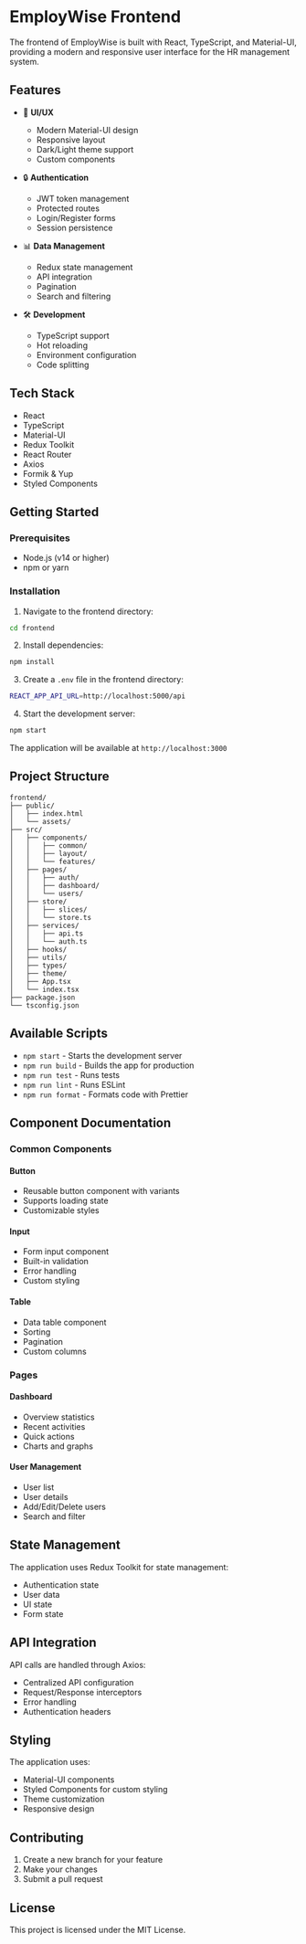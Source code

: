 # EmployWise Frontend

The frontend of EmployWise is built with React, TypeScript, and Material-UI, providing a modern and responsive user interface for the HR management system.

## Features

- 🎨 **UI/UX**
  - Modern Material-UI design
  - Responsive layout
  - Dark/Light theme support
  - Custom components

- 🔒 **Authentication**
  - JWT token management
  - Protected routes
  - Login/Register forms
  - Session persistence

- 📊 **Data Management**
  - Redux state management
  - API integration
  - Pagination
  - Search and filtering

- 🛠 **Development**
  - TypeScript support
  - Hot reloading
  - Environment configuration
  - Code splitting

## Tech Stack

- React
- TypeScript
- Material-UI
- Redux Toolkit
- React Router
- Axios
- Formik & Yup
- Styled Components

## Getting Started

### Prerequisites
- Node.js (v14 or higher)
- npm or yarn

### Installation

1. Navigate to the frontend directory:
```bash
cd frontend
```

2. Install dependencies:
```bash
npm install
```

3. Create a `.env` file in the frontend directory:
```bash
REACT_APP_API_URL=http://localhost:5000/api
```

4. Start the development server:
```bash
npm start
```

The application will be available at `http://localhost:3000`

## Project Structure

```
frontend/
├── public/
│   ├── index.html
│   └── assets/
├── src/
│   ├── components/
│   │   ├── common/
│   │   ├── layout/
│   │   └── features/
│   ├── pages/
│   │   ├── auth/
│   │   ├── dashboard/
│   │   └── users/
│   ├── store/
│   │   ├── slices/
│   │   └── store.ts
│   ├── services/
│   │   ├── api.ts
│   │   └── auth.ts
│   ├── hooks/
│   ├── utils/
│   ├── types/
│   ├── theme/
│   ├── App.tsx
│   └── index.tsx
├── package.json
└── tsconfig.json
```

## Available Scripts

- `npm start` - Starts the development server
- `npm run build` - Builds the app for production
- `npm run test` - Runs tests
- `npm run lint` - Runs ESLint
- `npm run format` - Formats code with Prettier

## Component Documentation

### Common Components

#### Button
- Reusable button component with variants
- Supports loading state
- Customizable styles

#### Input
- Form input component
- Built-in validation
- Error handling
- Custom styling

#### Table
- Data table component
- Sorting
- Pagination
- Custom columns

### Pages

#### Dashboard
- Overview statistics
- Recent activities
- Quick actions
- Charts and graphs

#### User Management
- User list
- User details
- Add/Edit/Delete users
- Search and filter

## State Management

The application uses Redux Toolkit for state management:
- Authentication state
- User data
- UI state
- Form state

## API Integration

API calls are handled through Axios:
- Centralized API configuration
- Request/Response interceptors
- Error handling
- Authentication headers

## Styling

The application uses:
- Material-UI components
- Styled Components for custom styling
- Theme customization
- Responsive design

## Contributing

1. Create a new branch for your feature
2. Make your changes
3. Submit a pull request

## License

This project is licensed under the MIT License.
